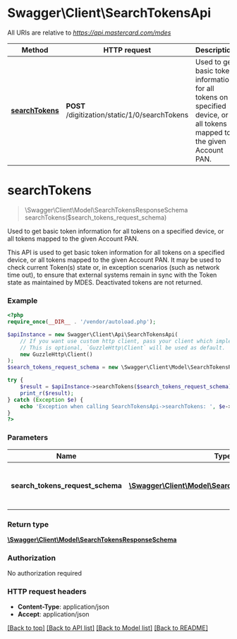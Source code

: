# Swagger\Client\SearchTokensApi

All URIs are relative to *https://api.mastercard.com/mdes*

Method | HTTP request | Description
------------- | ------------- | -------------
[**searchTokens**](SearchTokensApi.md#searchTokens) | **POST** /digitization/static/1/0/searchTokens | Used to get basic token information for all tokens on a specified device, or all tokens mapped to the given Account PAN.


# **searchTokens**
> \Swagger\Client\Model\SearchTokensResponseSchema searchTokens($search_tokens_request_schema)

Used to get basic token information for all tokens on a specified device, or all tokens mapped to the given Account PAN.

This API is used to get basic token information for all tokens on a specified device, or all tokens mapped to the given Account PAN. It may be used to check current Token(s) state or, in exception scenarios (such as network time out), to ensure that external systems remain in sync with the Token state as maintained by MDES. Deactivated tokens are not returned.

### Example
```php
<?php
require_once(__DIR__ . '/vendor/autoload.php');

$apiInstance = new Swagger\Client\Api\SearchTokensApi(
    // If you want use custom http client, pass your client which implements `GuzzleHttp\ClientInterface`.
    // This is optional, `GuzzleHttp\Client` will be used as default.
    new GuzzleHttp\Client()
);
$search_tokens_request_schema = new \Swagger\Client\Model\SearchTokensRequestSchema(); // \Swagger\Client\Model\SearchTokensRequestSchema | Contains the details of the request message.

try {
    $result = $apiInstance->searchTokens($search_tokens_request_schema);
    print_r($result);
} catch (Exception $e) {
    echo 'Exception when calling SearchTokensApi->searchTokens: ', $e->getMessage(), PHP_EOL;
}
?>
```

### Parameters

Name | Type | Description  | Notes
------------- | ------------- | ------------- | -------------
 **search_tokens_request_schema** | [**\Swagger\Client\Model\SearchTokensRequestSchema**](../Model/SearchTokensRequestSchema.md)| Contains the details of the request message. | [optional]

### Return type

[**\Swagger\Client\Model\SearchTokensResponseSchema**](../Model/SearchTokensResponseSchema.md)

### Authorization

No authorization required

### HTTP request headers

 - **Content-Type**: application/json
 - **Accept**: application/json

[[Back to top]](#) [[Back to API list]](../../README.md#documentation-for-api-endpoints) [[Back to Model list]](../../README.md#documentation-for-models) [[Back to README]](../../README.md)

